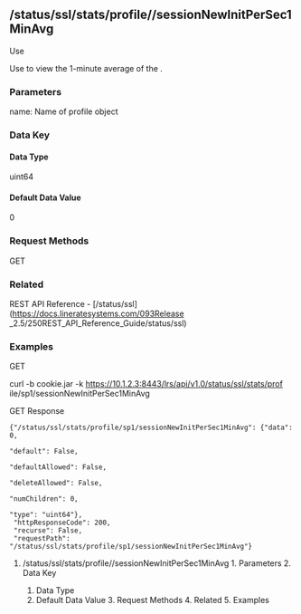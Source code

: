 ## /status/ssl/stats/profile/<name>/sessionNewInitPerSec1MinAvg

Use

Use to view the 1-minute average of the .

### Parameters

name: Name of profile object

### Data Key

#### Data Type

uint64

#### Default Data Value

0

### Request Methods

GET

### Related

REST API Reference - [/status/ssl](https://docs.lineratesystems.com/093Release
_2.5/250REST_API_Reference_Guide/status/ssl)

### Examples

GET

curl -b cookie.jar -k https://10.1.2.3:8443/lrs/api/v1.0/status/ssl/stats/prof
ile/sp1/sessionNewInitPerSec1MinAvg

GET Response

    
    {"/status/ssl/stats/profile/sp1/sessionNewInitPerSec1MinAvg": {"data": 0,
                                                                      "default": False,
                                                                      "defaultAllowed": False,
                                                                      "deleteAllowed": False,
                                                                      "numChildren": 0,
                                                                      "type": "uint64"},
     "httpResponseCode": 200,
     "recurse": False,
     "requestPath": "/status/ssl/stats/profile/sp1/sessionNewInitPerSec1MinAvg"}
    

  1. /status/ssl/stats/profile/<name>/sessionNewInitPerSec1MinAvg
    1. Parameters
    2. Data Key
      1. Data Type
      2. Default Data Value
    3. Request Methods
    4. Related
    5. Examples

